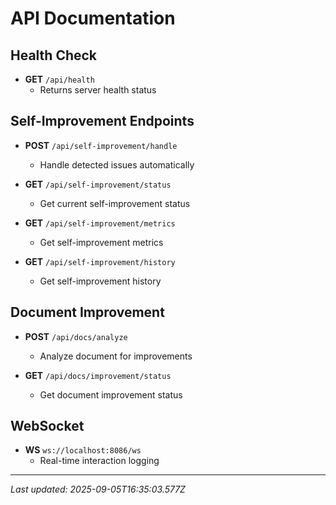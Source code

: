 # API Documentation

## Health Check
- **GET** `/api/health`
  - Returns server health status

## Self-Improvement Endpoints
- **POST** `/api/self-improvement/handle`
  - Handle detected issues automatically
  
- **GET** `/api/self-improvement/status`
  - Get current self-improvement status
  
- **GET** `/api/self-improvement/metrics`
  - Get self-improvement metrics
  
- **GET** `/api/self-improvement/history`
  - Get self-improvement history

## Document Improvement
- **POST** `/api/docs/analyze`
  - Analyze document for improvements
  
- **GET** `/api/docs/improvement/status`
  - Get document improvement status

## WebSocket
- **WS** `ws://localhost:8086/ws`
  - Real-time interaction logging

---
*Last updated: 2025-09-05T16:35:03.577Z*
